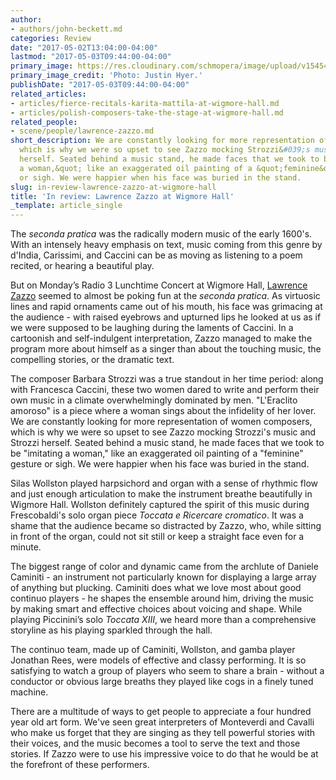 ```yaml
---
author:
- authors/john-beckett.md
categories: Review
date: "2017-05-02T13:04:00-04:00"
lastmod: "2017-05-03T09:44:00-04:00"
primary_image: https://res.cloudinary.com/schmopera/image/upload/v1545409169/media/webhook-uploads/1493744994232/2017-05-02---Lawrence-Zazzo---Justin-Hyer.jpg.jpg
primary_image_credit: 'Photo: Justin Hyer.'
publishDate: "2017-05-03T09:44:00-04:00"
related_articles:
- articles/fierce-recitals-karita-mattila-at-wigmore-hall.md
- articles/polish-composers-take-the-stage-at-wigmore-hall.md
related_people:
- scene/people/lawrence-zazzo.md
short_description: We are constantly looking for more representation of women composers,
  which is why we were so upset to see Zazzo mocking Strozzi&#039;s music and Strozzi
  herself. Seated behind a music stand, he made faces that we took to be &quot;imitating
  a woman,&quot; like an exaggerated oil painting of a &quot;feminine&quot; gesture
  or sigh. We were happier when his face was buried in the stand.
slug: in-review-lawrence-zazzo-at-wigmore-hall
title: 'In review: Lawrence Zazzo at Wigmore Hall'
_template: article_single
---
```


The *seconda pratica* was the radically modern music of the early 1600's. With an intensely heavy emphasis on text, music coming from this genre by d'India, Carissimi, and Caccini can be as moving as listening to a poem recited, or hearing a beautiful play. 

But on Monday’s Radio 3 Lunchtime Concert at Wigmore Hall, [Lawrence Zazzo](/scene/people/lawrence-zazzo/) seemed to almost be poking fun at the *seconda pratica*. As virtuosic lines and rapid ornaments came out of his mouth, his face was grimacing at the audience - with raised eyebrows and upturned lips he looked at us as if we were supposed to be laughing during the laments of Caccini. In a cartoonish and self-indulgent interpretation, Zazzo managed to make the program more about himself as a singer than about the touching music, the compelling stories, or the dramatic text. 

The composer Barbara Strozzi was a true standout in her time period: along with Francesca Caccini, these two women dared to write and perform their own music in a climate overwhelmingly dominated by men. "L'Eraclito amoroso" is a piece where a woman sings about the infidelity of her lover. We are constantly looking for more representation of women composers, which is why we were so upset to see Zazzo mocking Strozzi's music and Strozzi herself. Seated behind a music stand, he made faces that we took to be "imitating a woman," like an exaggerated oil painting of a "feminine" gesture or sigh. We were happier when his face was buried in the stand.

Silas Wollston played harpsichord and organ with a sense of rhythmic flow and just enough articulation to make the instrument breathe beautifully in Wigmore Hall. Wollston definitely captured the spirit of this music during Frescobaldi's solo organ piece *Toccata e Ricercare cromatico*. It was a shame that the audience became so distracted by Zazzo, who, while sitting in front of the organ, could not sit still or keep a straight face even for a minute.

The biggest range of color and dynamic came from the archlute of Daniele Caminiti - an instrument not particularly known for displaying a large array of anything but plucking. Caminiti does what we love most about good continuo players - he shapes the ensemble around him, driving the music by making smart and effective choices about voicing and shape. While playing Piccinini’s solo *Toccata XIII*, we heard more than a comprehensive storyline as his playing sparkled through the hall.

The continuo team, made up of Caminiti, Wollston, and gamba player Jonathan Rees, were models of effective and classy performing. It is so satisfying to watch a group of players who seem to share a brain - without a conductor or obvious large breaths they played like cogs in a finely tuned machine.

There are a multitude of ways to get people to appreciate a four hundred year old art form. We've seen great interpreters of Monteverdi and Cavalli who make us forget that they are singing as they tell powerful stories with their voices, and the music becomes a tool to serve the text and those stories. If Zazzo were to use his impressive voice to do that he would be at the forefront of these performers.
